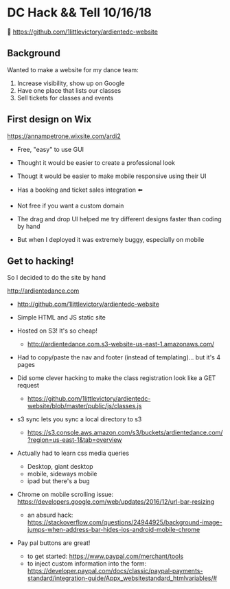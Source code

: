 # DC Hack && Tell 10/16/18

:wave: https://github.com/1littlevictory/ardientedc-website

## Background

Wanted to make a website for my dance team:

1. Increase visibility, show up on Google 
2. Have one place that lists our classes
3. Sell tickets for classes and events



## First design on Wix

https://annampetrone.wixsite.com/ardi2

- Free, "easy" to use GUI

- Thought it would be easier to create a professional look
- Thougt it would be easier to make mobile responsive using their UI
- Has a booking and ticket sales integration :arrow_left:

- Not free if you want a custom domain
- The drag and drop UI helped me try different designs faster than coding by hand
- But when I deployed it was extremely buggy, especially on mobile



## Get to hacking! 

So I decided to do the site by hand

http://ardientedance.com

- http://github.com/1littlevictory/ardientedc-website
- Simple HTML and JS static site
- Hosted on S3! It's so cheap!
  - http://ardientedance.com.s3-website-us-east-1.amazonaws.com/
- Had to copy/paste the nav and footer (instead of templating)... but it's 4 pages
- Did some clever hacking to make the class registration look like a GET request
  - https://github.com/1littlevictory/ardientedc-website/blob/master/public/js/classes.js
- s3 sync lets you sync a local directory to s3
  - https://s3.console.aws.amazon.com/s3/buckets/ardientedance.com/?region=us-east-1&tab=overview

- Actually had to learn css media queries
  - Desktop, giant desktop
  - mobile, sideways mobile
  - ipad but there's a bug
- Chrome on mobile scrolling issue: https://developers.google.com/web/updates/2016/12/url-bar-resizing
  - an absurd hack: https://stackoverflow.com/questions/24944925/background-image-jumps-when-address-bar-hides-ios-android-mobile-chrome

- Pay pal buttons are great!
  - to get started: https://www.paypal.com/merchant/tools 
  - to inject custom information into the form: https://developer.paypal.com/docs/classic/paypal-payments-standard/integration-guide/Appx_websitestandard_htmlvariables/#



